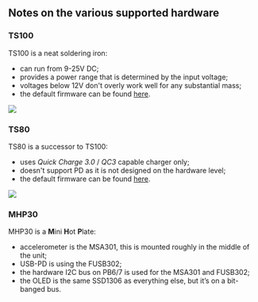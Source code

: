 ## Notes on the various supported hardware


### TS100

TS100 is a neat soldering iron:
- can run from 9-25V DC;
- provides a power range that is determined by the input voltage;
- voltages below 12V don't overly work well for any substantial mass;
- the default firmware can be found [here](https://www.minidso.com/forum.php?mod=viewthread&tid=892&extra=page%3D1).

![](https://brushlesswhoop.com/images/ts100-og.jpg)


### TS80

TS80 is a successor to TS100:
- uses _Quick Charge 3.0_ / _QC3_ capable charger only;
- doesn't support PD as it is not designed on the hardware level;
- the default firmware can be found [here](https://www.minidso.com/forum.php?mod=viewthread&tid=3208&extra=page%3D1).

![](https://core-electronics.com.au/media/catalog/product/4/2/4244-01.jpg)


### MHP30

MHP30 is a **M**ini **H**ot **P**late:
- accelerometer is the MSA301, this is mounted roughly in the middle of the unit;
- USB-PD is using the FUSB302;
- the hardware I2C bus on PB6/7 is used for the MSA301 and FUSB302;
- the OLED is the same SSD1306 as everything else, but it’s on a bit-banged bus.


